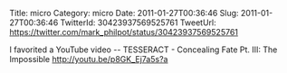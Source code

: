 Title: micro
Category: micro
Date: 2011-01-27T00:36:46
Slug: 2011-01-27T00:36:46
TwitterId: 30423937569525761
TweetUrl: https://twitter.com/mark_philpot/status/30423937569525761

I favorited a YouTube video -- TESSERACT - Concealing Fate Pt. III: The Impossible http://youtu.be/p8GK_Ej7a5s?a